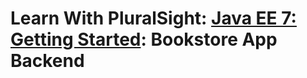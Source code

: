 # Learn With PluralSight: [Java EE 7: Getting Started][course]: Bookstore App Backend

[course]: https://app.pluralsight.com/library/courses/java-ee-getting-started
